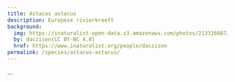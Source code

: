 ```yaml
---
title: Astacus astacus
description: Europese rivierkreeft
background:
  img: https://inaturalist-open-data.s3.amazonaws.com/photos/213316687/original.jpeg
  by: daczison(CC BY-NC 4.0)
  href: https://www.inaturalist.org/people/daczison
permalink: /species/astacus-astacus/
---
```


...
